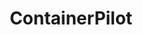 ---
codehost: https://github.com/joyent/containerpilot
logohandle: joyent_containerpilot
sort: containerpilot
title: ContainerPilot
website: https://www.joyent.com/containerpilot
---